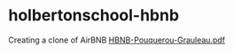 # holbertonschool-hbnb
Creating a clone of AirBNB
[HBNB-Pouquerou-Grauleau.pdf](https://github.com/user-attachments/files/15579908/HBNB-Pouquerou-Grauleau.pdf)
